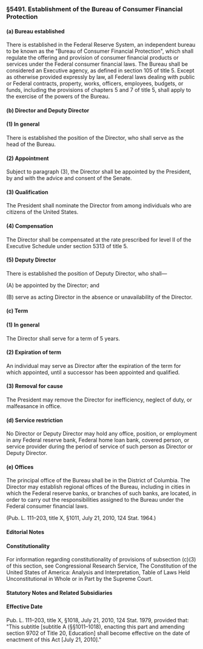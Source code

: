 ### §5491. Establishment of the Bureau of Consumer Financial Protection ###

#### (a) Bureau established ####

There is established in the Federal Reserve System, an independent bureau to be known as the "Bureau of Consumer Financial Protection", which shall regulate the offering and provision of consumer financial products or services under the Federal consumer financial laws. The Bureau shall be considered an Executive agency, as defined in section 105 of title 5. Except as otherwise provided expressly by law, all Federal laws dealing with public or Federal contracts, property, works, officers, employees, budgets, or funds, including the provisions of chapters 5 and 7 of title 5, shall apply to the exercise of the powers of the Bureau.

#### (b) Director and Deputy Director ####

#### (1) In general ####

There is established the position of the Director, who shall serve as the head of the Bureau.

#### (2) Appointment ####

Subject to paragraph (3), the Director shall be appointed by the President, by and with the advice and consent of the Senate.

#### (3) Qualification ####

The President shall nominate the Director from among individuals who are citizens of the United States.

#### (4) Compensation ####

The Director shall be compensated at the rate prescribed for level II of the Executive Schedule under section 5313 of title 5.

#### (5) Deputy Director ####

There is established the position of Deputy Director, who shall—

(A) be appointed by the Director; and

(B) serve as acting Director in the absence or unavailability of the Director.

#### (c) Term ####

#### (1) In general ####

The Director shall serve for a term of 5 years.

#### (2) Expiration of term ####

An individual may serve as Director after the expiration of the term for which appointed, until a successor has been appointed and qualified.

#### (3) Removal for cause ####

The President may remove the Director for inefficiency, neglect of duty, or malfeasance in office.

#### (d) Service restriction ####

No Director or Deputy Director may hold any office, position, or employment in any Federal reserve bank, Federal home loan bank, covered person, or service provider during the period of service of such person as Director or Deputy Director.

#### (e) Offices ####

The principal office of the Bureau shall be in the District of Columbia. The Director may establish regional offices of the Bureau, including in cities in which the Federal reserve banks, or branches of such banks, are located, in order to carry out the responsibilities assigned to the Bureau under the Federal consumer financial laws.

(Pub. L. 111–203, title X, §1011, July 21, 2010, 124 Stat. 1964.)

#### **Editorial Notes** ####

#### Constitutionality ####

For information regarding constitutionality of provisions of subsection (c)(3) of this section, see Congressional Research Service, The Constitution of the United States of America: Analysis and Interpretation, Table of Laws Held Unconstitutional in Whole or in Part by the Supreme Court.

#### **Statutory Notes and Related Subsidiaries** ####

#### Effective Date ####

Pub. L. 111–203, title X, §1018, July 21, 2010, 124 Stat. 1979, provided that: "This subtitle [subtitle A (§§1011–1018), enacting this part and amending section 9702 of Title 20, Education] shall become effective on the date of enactment of this Act [July 21, 2010]."